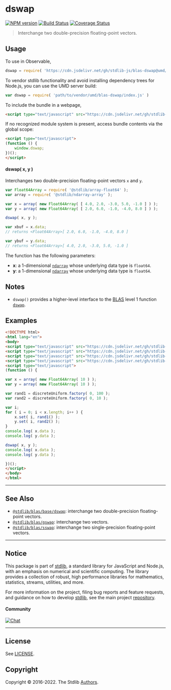 <!--

@license Apache-2.0

Copyright (c) 2020 The Stdlib Authors.

Licensed under the Apache License, Version 2.0 (the "License");
you may not use this file except in compliance with the License.
You may obtain a copy of the License at

   http://www.apache.org/licenses/LICENSE-2.0

Unless required by applicable law or agreed to in writing, software
distributed under the License is distributed on an "AS IS" BASIS,
WITHOUT WARRANTIES OR CONDITIONS OF ANY KIND, either express or implied.
See the License for the specific language governing permissions and
limitations under the License.

-->

# dswap

[![NPM version][npm-image]][npm-url] [![Build Status][test-image]][test-url] [![Coverage Status][coverage-image]][coverage-url] <!-- [![dependencies][dependencies-image]][dependencies-url] -->

> Interchange two double-precision floating-point vectors.

<section class="intro">

</section>

<!-- /.intro -->



<section class="usage">

## Usage

To use in Observable,

```javascript
dswap = require( 'https://cdn.jsdelivr.net/gh/stdlib-js/blas-dswap@umd/browser.js' )
```

To vendor stdlib functionality and avoid installing dependency trees for Node.js, you can use the UMD server build:

```javascript
var dswap = require( 'path/to/vendor/umd/blas-dswap/index.js' )
```

To include the bundle in a webpage,

```html
<script type="text/javascript" src="https://cdn.jsdelivr.net/gh/stdlib-js/blas-dswap@umd/browser.js"></script>
```

If no recognized module system is present, access bundle contents via the global scope:

```html
<script type="text/javascript">
(function () {
    window.dswap;
})();
</script>
```

#### dswap( x, y )

Interchanges two double-precision floating-point vectors `x` and `y`.

```javascript
var Float64Array = require( '@stdlib/array-float64' );
var array = require( '@stdlib/ndarray-array' );

var x = array( new Float64Array( [ 4.0, 2.0, -3.0, 5.0, -1.0 ] ) );
var y = array( new Float64Array( [ 2.0, 6.0, -1.0, -4.0, 8.0 ] ) );

dswap( x, y );

var xbuf = x.data;
// returns <Float64Array>[ 2.0, 6.0, -1.0, -4.0, 8.0 ]

var ybuf = y.data;
// returns <Float64Array>[ 4.0, 2.0, -3.0, 5.0, -1.0 ]
```

The function has the following parameters:

-   **x**: a 1-dimensional [`ndarray`][@stdlib/ndarray/array] whose underlying data type is `float64`.
-   **y**: a 1-dimensional [`ndarray`][@stdlib/ndarray/array] whose underlying data type is `float64`.

</section>

<!-- /.usage -->

<section class="notes">

## Notes

-   `dswap()` provides a higher-level interface to the [BLAS][blas] level 1 function [`dswap`][@stdlib/blas/base/dswap].

</section>

<!-- /.notes -->

<section class="examples">

## Examples

<!-- eslint no-undef: "error" -->

```html
<!DOCTYPE html>
<html lang="en">
<body>
<script type="text/javascript" src="https://cdn.jsdelivr.net/gh/stdlib-js/random-base-discrete-uniform@umd/browser.js"></script>
<script type="text/javascript" src="https://cdn.jsdelivr.net/gh/stdlib-js/array-float64@umd/browser.js"></script>
<script type="text/javascript" src="https://cdn.jsdelivr.net/gh/stdlib-js/ndarray-array@umd/browser.js"></script>
<script type="text/javascript" src="https://cdn.jsdelivr.net/gh/stdlib-js/blas-dswap@umd/browser.js"></script>
<script type="text/javascript">
(function () {

var x = array( new Float64Array( 10 ) );
var y = array( new Float64Array( 10 ) );

var rand1 = discreteUniform.factory( 0, 100 );
var rand2 = discreteUniform.factory( 0, 10 );

var i;
for ( i = 0; i < x.length; i++ ) {
    x.set( i, rand1() );
    y.set( i, rand2() );
}
console.log( x.data );
console.log( y.data );

dswap( x, y );
console.log( x.data );
console.log( y.data );

})();
</script>
</body>
</html>
```

</section>

<!-- /.examples -->

<!-- Section for related `stdlib` packages. Do not manually edit this section, as it is automatically populated. -->

<section class="related">

* * *

## See Also

-   <span class="package-name">[`@stdlib/blas/base/dswap`][@stdlib/blas/base/dswap]</span><span class="delimiter">: </span><span class="description">interchange two double-precision floating-point vectors.</span>
-   <span class="package-name">[`@stdlib/blas/gswap`][@stdlib/blas/gswap]</span><span class="delimiter">: </span><span class="description">interchange two vectors.</span>
-   <span class="package-name">[`@stdlib/blas/sswap`][@stdlib/blas/sswap]</span><span class="delimiter">: </span><span class="description">interchange two single-precision floating-point vectors.</span>

</section>

<!-- /.related -->

<!-- Section for all links. Make sure to keep an empty line after the `section` element and another before the `/section` close. -->


<section class="main-repo" >

* * *

## Notice

This package is part of [stdlib][stdlib], a standard library for JavaScript and Node.js, with an emphasis on numerical and scientific computing. The library provides a collection of robust, high performance libraries for mathematics, statistics, streams, utilities, and more.

For more information on the project, filing bug reports and feature requests, and guidance on how to develop [stdlib][stdlib], see the main project [repository][stdlib].

#### Community

[![Chat][chat-image]][chat-url]

---

## License

See [LICENSE][stdlib-license].


## Copyright

Copyright &copy; 2016-2022. The Stdlib [Authors][stdlib-authors].

</section>

<!-- /.stdlib -->

<!-- Section for all links. Make sure to keep an empty line after the `section` element and another before the `/section` close. -->

<section class="links">

[npm-image]: http://img.shields.io/npm/v/@stdlib/blas-dswap.svg
[npm-url]: https://npmjs.org/package/@stdlib/blas-dswap

[test-image]: https://github.com/stdlib-js/blas-dswap/actions/workflows/test.yml/badge.svg?branch=main
[test-url]: https://github.com/stdlib-js/blas-dswap/actions/workflows/test.yml?query=branch:main

[coverage-image]: https://img.shields.io/codecov/c/github/stdlib-js/blas-dswap/main.svg
[coverage-url]: https://codecov.io/github/stdlib-js/blas-dswap?branch=main

<!--

[dependencies-image]: https://img.shields.io/david/stdlib-js/blas-dswap.svg
[dependencies-url]: https://david-dm.org/stdlib-js/blas-dswap/main

-->

[chat-image]: https://img.shields.io/gitter/room/stdlib-js/stdlib.svg
[chat-url]: https://gitter.im/stdlib-js/stdlib/

[stdlib]: https://github.com/stdlib-js/stdlib

[stdlib-authors]: https://github.com/stdlib-js/stdlib/graphs/contributors

[umd]: https://github.com/umdjs/umd
[es-module]: https://developer.mozilla.org/en-US/docs/Web/JavaScript/Guide/Modules

[deno-url]: https://github.com/stdlib-js/blas-dswap/tree/deno
[umd-url]: https://github.com/stdlib-js/blas-dswap/tree/umd
[esm-url]: https://github.com/stdlib-js/blas-dswap/tree/esm
[branches-url]: https://github.com/stdlib-js/blas-dswap/blob/main/branches.md

[stdlib-license]: https://raw.githubusercontent.com/stdlib-js/blas-dswap/main/LICENSE

[blas]: http://www.netlib.org/blas

[@stdlib/ndarray/array]: https://github.com/stdlib-js/ndarray-array/tree/umd

<!-- <related-links> -->

[@stdlib/blas/base/dswap]: https://github.com/stdlib-js/blas-base-dswap/tree/umd

[@stdlib/blas/gswap]: https://github.com/stdlib-js/blas-gswap/tree/umd

[@stdlib/blas/sswap]: https://github.com/stdlib-js/blas-sswap/tree/umd

<!-- </related-links> -->

</section>

<!-- /.links -->
